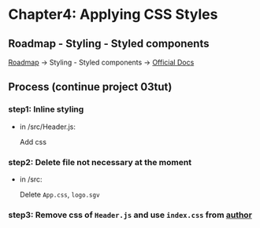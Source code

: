 # Chapter4:  Applying CSS Styles

## Roadmap - Styling - Styled components

[Roadmap](https://roadmap.sh/react)    ->    Styling - Styled components   ->    [Official Docs](https://styled-components.com)

## Process (continue project 03tut)

### step1: Inline styling

- in /src/Header.js:

  Add css 

### step2: Delete file not necessary at the moment

- in /src:

  Delete `App.css`, `logo.sgv`

### step3: Remove css of `Header.js` and use `index.css` from [author](https://www.youtube.com/watch?v=RVFAyFWO4go&t=1092s)
